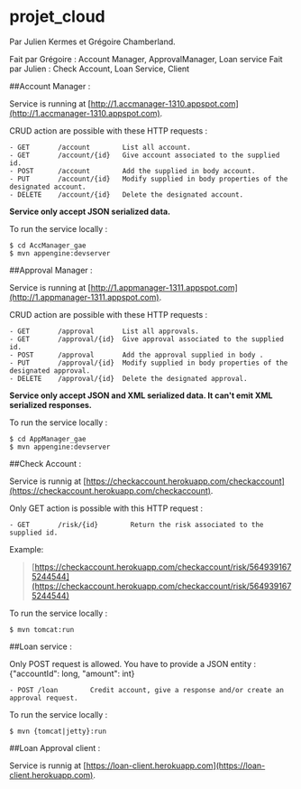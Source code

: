 # projet_cloud

Par Julien Kermes et Grégoire Chamberland.

Fait par Grégoire : Account Manager, ApprovalManager, Loan service
Fait par Julien : Check Account, Loan Service, Client

##Account Manager :

Service is running at [http://1.accmanager-1310.appspot.com](http://1.accmanager-1310.appspot.com).

CRUD action are possible with these HTTP requests :

	- GET 		/account 		List all account.
	- GET 		/account/{id} 	Give account associated to the supplied id.
	- POST 		/account 		Add the supplied in body account.
	- PUT		/account/{id}	Modify supplied in body properties of the designated account.
	- DELETE	/account/{id}	Delete the designated account.

**Service only accept JSON serialized data.**

To run the service locally : 

    $ cd AccManager_gae
    $ mvn appengine:devserver

##Approval Manager :

Service is running at [http://1.appmanager-1311.appspot.com](http://1.appmanager-1311.appspot.com).

CRUD action are possible with these HTTP requests :

	- GET 		/approval 		List all approvals.
	- GET 		/approval/{id} 	Give approval associated to the supplied id.
	- POST 		/approval 		Add the approval supplied in body .
	- PUT		/approval/{id}	Modify supplied in body properties of the designated approval.
	- DELETE	/approval/{id}	Delete the designated approval.

**Service only accept JSON and XML serialized data. It can't emit XML serialized responses.**

To run the service locally : 

    $ cd AppManager_gae
    $ mvn appengine:devserver

##Check Account :

Service is runnig at [https://checkaccount.herokuapp.com/checkaccount](https://checkaccount.herokuapp.com/checkaccount).

Only GET action is possible with this HTTP request :

    - GET       /risk/{id}        Return the risk associated to the supplied id.

Example:
>[https://checkaccount.herokuapp.com/checkaccount/risk/5649391675244544](https://checkaccount.herokuapp.com/checkaccount/risk/5649391675244544)

To run the service locally : 

    $ mvn tomcat:run 

##Loan service :

Only POST request is allowed. You have to provide a JSON entity : {"accountId": long, "amount": int}

    - POST /loan		Credit account, give a response and/or create an approval request.

To run the service locally : 

    $ mvn {tomcat|jetty}:run 

##Loan Approval client :

Service is runnig at [https://loan-client.herokuapp.com](https://loan-client.herokuapp.com).
